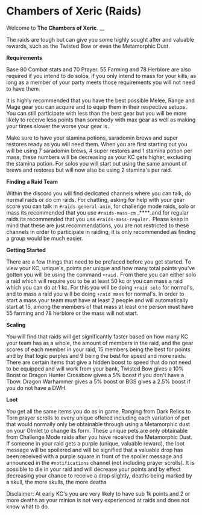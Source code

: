 # Chambers of Xeric \(Raids\)

Welcome to **The Chambers of Xeric**.  __

The raids are tough but can give you some highly sought after and valuable rewards, such as the Twisted Bow or even the Metamorphic Dust.

**Requirements** 

Base 80 Combat stats and 70 Prayer. 55 Farming and 78 Herblore are also required if you intend to do solos, if you only intend to mass for your kills, as long as a member of your party meets those requirements you will not need to have them.

It is highly recommended that you have the best possible Melee, Range and Mage gear you can acquire and to equip them in their respective setups.  You can still participate with less than the best gear but you will be more likely to receive less points than somebody with max gear as well as making your times slower the worse your gear is.  

Make sure to have your stamina potions, saradomin brews and super restores ready as you will need them.  When you are first starting out you will be using 7 saradomin brews, 4 super restores and 1 stamina potion per mass, these numbers will be decreasing as your KC gets higher, excluding the stamina potion. For solos you will start out using the same amount of brews and restores but will now also be using 2 stamina's per raid.

**Finding a Raid Team**

Within the discord you will find dedicated channels where you can talk, do normal raids or do cm raids.  For chatting, asking for help with your gear score you can talk in `#raids-general-anim`, for challenge mode raids, solo or mass its recommended that you use `#raids-mass-cm` _****_and for regular raids its recommended that you use `#raids-mass-regular.` Please keep in mind that these are just recommendations, you are not restricted to these channels in order to participate in raiding, it is only recommended as finding a group would be much easier.  

**Getting Started**

There are a few things that need to be prefaced before you get started.  To view your KC, unique's, points per unique and how many total points you've gotten you will be using the command `+raid.`  From there you can either solo a raid which will require you to be at least 50 kc or you can mass a raid which you can do at 1 kc.  For this you will be doing `+raid solo` for normal's,  and to mass a raid you will be doing `+raid mass` for normal's.  In order to start a mass your team must have at least 2 people and will automatically start at 15, among the members of that mass at least one person must have 55 farming and 78 herblore or the mass will not start.  

**Scaling**

You will find that raids will get significantly faster based on how many KC your team has as a whole, the amount of members in the raid, and the gear scores of each member in your raid, 15 members being the best for points and by that logic purples and 9 being the best for speed and more raids.  There are certain items that give a hidden boost to speed that do not need to be equipped and will work from your bank, Twisted Bow gives a 10% Boost or Dragon Hunter Crossbow gives a 5% boost if you don't have a Tbow.  Dragon Warhammer gives a 5% boost or BGS gives a 2.5% boost if you do not have a DWH.  

**Loot**

You get all the same items you do as in game.  Ranging from Dark Relics to Torn prayer scrolls to every unique offered including each variation of pet that would normally only be obtainable through using a Metamorphic dust on your Olmlet to change its form.  These unique pets are only obtainable from Challenge Mode raids after you have received the Metamorphic Dust.  If someone in your raid gets a purple \(unique, valuable reward\), the loot message will be spoilered and will be signified that a valuable drop has been received with a purple square in front of the spoiler message and announced in the `#notifications` channel \(not including prayer scrolls\).  It is possible to die in your raid and will decrease your points and by effect decreasing your chance to receive a drop slightly, deaths being marked by a skull, the more skulls, the more deaths

Disclaimer: At early KC's you are very likely to have sub 1k points and 2 or more deaths as your minion is not very experienced at raids and does not know what to do.



